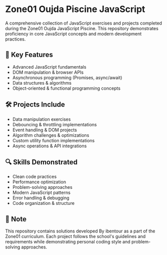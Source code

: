 # Zone01 Oujda Piscine JavaScript

A comprehensive collection of JavaScript exercises and projects completed during the Zone01 Oujda JavaScript Piscine. This repository demonstrates proficiency in core JavaScript concepts and modern development practices.

## 🚀 Key Features

- Advanced JavaScript fundamentals
- DOM manipulation & browser APIs
- Asynchronous programming (Promises, async/await)
- Data structures & algorithms
- Object-oriented & functional programming concepts

## 🛠️ Projects Include

- Data manipulation exercises
- Debouncing & throttling implementations
- Event handling & DOM projects
- Algorithm challenges & optimizations
- Custom utility function implementations
- Async operations & API integrations

## 🔍 Skills Demonstrated

- Clean code practices
- Performance optimization
- Problem-solving approaches
- Modern JavaScript patterns
- Error handling & debugging
- Code organization & structure

## 📝 Note

This repository contains solutions developed By ibentour as a part of the Zone01 curriculum. Each project follows the school's guidelines and requirements while demonstrating personal coding style and problem-solving approaches.
